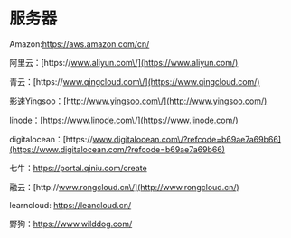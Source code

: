 # 服务器

Amazon:[https:\/\/aws.amazon.com\/cn\/](https://aws.amazon.com/cn/)

阿里云：[https:\/\/www.aliyun.com\/](https://www.aliyun.com/)

青云：[https:\/\/www.qingcloud.com\/](https://www.qingcloud.com/)

影速Yingsoo：[http:\/\/www.yingsoo.com\/](http://www.yingsoo.com/)

linode：[https:\/\/www.linode.com\/](https://www.linode.com/)

digitalocean：[https:\/\/www.digitalocean.com\/?refcode=b69ae7a69b66](https://www.digitalocean.com/?refcode=b69ae7a69b66)

七牛：[https:\/\/portal.qiniu.com\/create](https://portal.qiniu.com/create)

融云：[http:\/\/www.rongcloud.cn\/](http://www.rongcloud.cn/)

learncloud: [https:\/\/leancloud.cn\/](https://leancloud.cn/)

野狗：https://www.wilddog.com/

